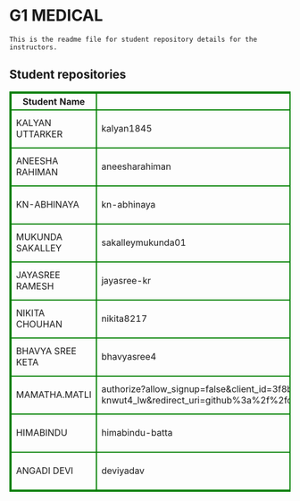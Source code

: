 # G1 MEDICAL
    This is the readme file for student repository details for the instructors.
## Student repositories 
<table style="border : 2px solid green; width:100%;">
<tr >
<th style="border : 2px solid green;">Student Name</th>
<th style="border : 2px solid green;">GitHub Username</th>
<th style="border : 2px solid green;">Repository link</th>
</tr>
<tr style="border : 2px solid green;">
<td style="border : 2px solid green;">KALYAN UTTARKER</td> 

<td style="border : 2px solid green;">kalyan1845</td> 

<td style="border : 2px solid green;">https://github.com/sure-trust/KALYAN-UTTARKER-g1-medical</td> 
</tr>

<tr style="border : 2px solid green;">
<td style="border : 2px solid green;">ANEESHA RAHIMAN</td> 

<td style="border : 2px solid green;">aneesharahiman</td> 

<td style="border : 2px solid green;">https://github.com/sure-trust/ANEESHA-RAHIMAN-g1-medical</td> 
</tr>

<tr style="border : 2px solid green;">
<td style="border : 2px solid green;">KN-ABHINAYA</td> 

<td style="border : 2px solid green;">kn-abhinaya</td> 

<td style="border : 2px solid green;">https://github.com/sure-trust/KN-ABHINAYA-g1-medical</td> 
</tr>

<tr style="border : 2px solid green;">
<td style="border : 2px solid green;">MUKUNDA SAKALLEY</td> 

<td style="border : 2px solid green;">sakalleymukunda01</td> 

<td style="border : 2px solid green;">https://github.com/sure-trust/MUKUNDA-SAKALLEY-g1-medical</td> 
</tr>

<tr style="border : 2px solid green;">
<td style="border : 2px solid green;">JAYASREE RAMESH</td> 

<td style="border : 2px solid green;">jayasree-kr</td> 

<td style="border : 2px solid green;">https://github.com/sure-trust/JAYASREE-RAMESH-g1-medical</td> 
</tr>

<tr style="border : 2px solid green;">
<td style="border : 2px solid green;">NIKITA CHOUHAN</td> 

<td style="border : 2px solid green;">nikita8217</td> 

<td style="border : 2px solid green;">https://github.com/sure-trust/NIKITA-CHOUHAN-g1-medical</td> 
</tr>

<tr style="border : 2px solid green;">
<td style="border : 2px solid green;">BHAVYA SREE KETA</td> 

<td style="border : 2px solid green;">bhavyasree4</td> 

<td style="border : 2px solid green;">https://github.com/sure-trust/BHAVYA-SREE-KETA-g1-medical</td> 
</tr>

<tr style="border : 2px solid green;">
<td style="border : 2px solid green;">MAMATHA.MATLI</td> 

<td style="border : 2px solid green;">authorize?allow_signup=false&client_id=3f8b8834a91f0caad392&code_challenge=tvnpuxq_u_5i-0o04ufe0zjmbvkrkcbhne-rco6aj38&code_challenge_method=s256&nonce=fzvukexbbnpn-knwut4_lw&redirect_uri=github%3a%2f%2fcom.github.android%2foauth&response_type=code&scope=user+repo+notifications+admin%3aorg+read%3adiscussion+user%3aassets+project+workflow&skip_account_picker=true&state=gqbu16i2ukjxvlc0g7burw</td> 

<td style="border : 2px solid green;">https://github.com/sure-trust/MAMATHA.MATLI-g1-medical</td> 
</tr>

<tr style="border : 2px solid green;">
<td style="border : 2px solid green;">HIMABINDU</td> 

<td style="border : 2px solid green;">himabindu-batta</td> 

<td style="border : 2px solid green;">https://github.com/sure-trust/HIMABINDU-g1-medical</td> 
</tr>

<tr style="border : 2px solid green;">
<td style="border : 2px solid green;">ANGADI DEVI</td> 

<td style="border : 2px solid green;">deviyadav</td> 

<td style="border : 2px solid green;">https://github.com/sure-trust/ANGADI-DEVI-g1-medical</td> 
</tr>
